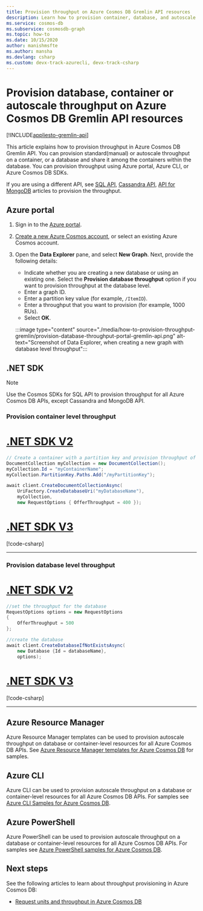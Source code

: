 ```yaml
---
title: Provision throughput on Azure Cosmos DB Gremlin API resources
description: Learn how to provision container, database, and autoscale throughput in Azure Cosmos DB Gremlin API resources. You will use Azure portal, CLI, PowerShell and various other SDKs. 
ms.service: cosmos-db
ms.subservice: cosmosdb-graph
ms.topic: how-to
ms.date: 10/15/2020
author: manishmsfte
ms.author: mansha
ms.devlang: csharp
ms.custom: devx-track-azurecli, devx-track-csharp
---
```


# Provision database, container or autoscale throughput on Azure Cosmos DB Gremlin API resources
[!INCLUDE[appliesto-gremlin-api](../includes/appliesto-gremlin-api.md)]

This article explains how to provision throughput in Azure Cosmos DB Gremlin API. You can provision standard(manual) or autoscale throughput on a container, or a database and share it among the containers within the database. You can provision throughput using Azure portal, Azure CLI, or Azure Cosmos DB SDKs.

If you are using a different API, see [SQL API](../how-to-provision-container-throughput.md), [Cassandra API](../cassandra/how-to-provision-throughput-cassandra.md), [API for MongoDB](../mongodb/how-to-provision-throughput-mongodb.md) articles to provision the throughput.

## <a id="portal-gremlin"></a> Azure portal

1. Sign in to the [Azure portal](https://portal.azure.com/).

1. [Create a new Azure Cosmos account](../mongodb/create-mongodb-dotnet.md#create-a-database-account), or select an existing Azure Cosmos account.

1. Open the **Data Explorer** pane, and select **New Graph**. Next, provide the following details:

   * Indicate whether you are creating a new database or using an existing one. Select the **Provision database throughput** option if you want to provision throughput at the database level.
   * Enter a graph ID.
   * Enter a partition key value (for example, `/ItemID`).
   * Enter a throughput that you want to provision (for example, 1000 RUs).
   * Select **OK**.

    :::image type="content" source="./media/how-to-provision-throughput-gremlin/provision-database-throughput-portal-gremlin-api.png" alt-text="Screenshot of Data Explorer, when creating a new graph with database level throughput":::

## .NET SDK

> [!Note]
> Use the Cosmos SDKs for SQL API to provision throughput for all Azure Cosmos DB APIs, except Cassandra and MongoDB API.

### Provision container level throughput

# [.NET SDK V2](#tab/dotnetv2)

```csharp
// Create a container with a partition key and provision throughput of 400 RU/s
DocumentCollection myCollection = new DocumentCollection();
myCollection.Id = "myContainerName";
myCollection.PartitionKey.Paths.Add("/myPartitionKey");

await client.CreateDocumentCollectionAsync(
    UriFactory.CreateDatabaseUri("myDatabaseName"),
    myCollection,
    new RequestOptions { OfferThroughput = 400 });
```

# [.NET SDK V3](#tab/dotnetv3)

[!code-csharp[](~/samples-cosmosdb-dotnet-v3/Microsoft.Azure.Cosmos/tests/Microsoft.Azure.Cosmos.Tests/SampleCodeForDocs/ContainerDocsSampleCode.cs?name=ContainerCreateWithThroughput)]

---

### Provision database level throughput

# [.NET SDK V2](#tab/dotnetv2)

```csharp
//set the throughput for the database
RequestOptions options = new RequestOptions
{
    OfferThroughput = 500
};

//create the database
await client.CreateDatabaseIfNotExistsAsync(
    new Database {Id = databaseName},  
    options);
```

# [.NET SDK V3](#tab/dotnetv3)

[!code-csharp[](~/samples-cosmosdb-dotnet-v3/Microsoft.Azure.Cosmos/tests/Microsoft.Azure.Cosmos.Tests/SampleCodeForDocs/DatabaseDocsSampleCode.cs?name=DatabaseCreateWithThroughput)]

---

## Azure Resource Manager

Azure Resource Manager templates can be used to provision autoscale throughput on database or container-level resources for all Azure Cosmos DB APIs. See [Azure Resource Manager templates for Azure Cosmos DB](resource-manager-template-samples.md) for samples.

## Azure CLI

Azure CLI can be used to provision autoscale throughput on a database or container-level resources for all Azure Cosmos DB APIs. For samples see [Azure CLI Samples for Azure Cosmos DB](cli-samples.md).

## Azure PowerShell

Azure PowerShell can be used to provision autoscale throughput on a database or container-level resources for all Azure Cosmos DB APIs. For samples see [Azure PowerShell samples for Azure Cosmos DB](powershell-samples.md).

## Next steps

See the following articles to learn about throughput provisioning in Azure Cosmos DB:

* [Request units and throughput in Azure Cosmos DB](../request-units.md)